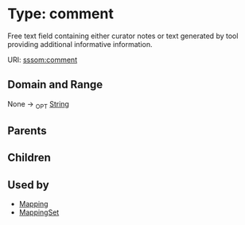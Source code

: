 
# Type: comment


Free text field containing either curator notes or text generated by tool providing additional informative information.

URI: [sssom:comment](http://w3id.org/sssom/comment)


## Domain and Range

None ->  <sub>OPT</sub> [String](types/String.md)

## Parents


## Children


## Used by

 * [Mapping](Mapping.md)
 * [MappingSet](MappingSet.md)
